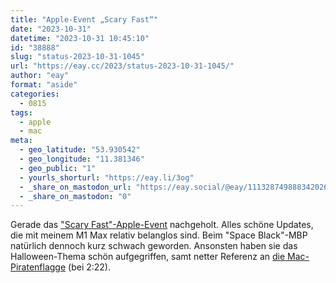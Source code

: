 ```yaml
---
title: "Apple-Event „Scary Fast“"
date: "2023-10-31"
datetime: "2023-10-31 10:45:10"
id: "38888"
slug: "status-2023-10-31-1045"
url: "https://eay.cc/2023/status-2023-10-31-1045/"
author: "eay"
format: "aside"
categories:
  - 0815
tags:
  - apple
  - mac
meta:
  - geo_latitude: "53.930542"
  - geo_longitude: "11.381346"
  - geo_public: "1"
  - yourls_shorturl: "https://eay.li/3og"
  - _share_on_mastodon_url: "https://eay.social/@eay/111328749888342026"
  - _share_on_mastodon: "0"
---
```


Gerade das ["Scary Fast"-Apple-Event](https://www.youtube.com/watch?v=ctkW3V0Mh-k) nachgeholt. Alles schöne Updates, die mit meinem M1 Max relativ belanglos sind. Beim "Space Black"-MBP natürlich dennoch kurz schwach geworden. Ansonsten haben sie das Halloween-Thema schön aufgegriffen, samt netter Referenz an [die Mac-Piratenflagge](https://www.folklore.org/StoryView.py?story=Pirate_Flag.txt) (bei 2:22).
